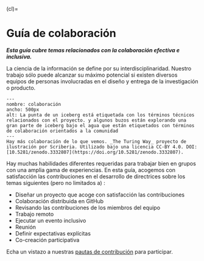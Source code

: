 (cl)=
# Guía de colaboración

***Esta guía cubre temas relacionados con la colaboración efectiva e inclusiva.***

La ciencia de la información se define por su interdisciplinaridad. Nuestro trabajo sólo puede alcanzar su máximo potencial si existen diversos equipos de personas involucradas en el diseño y entrega de la investigación o producto.

```{figure} ../figures/collaboration.jpg
---
nombre: colaboración
ancho: 500px
alt: La punta de un iceberg está etiquetada con los términos técnicos relacionados con el proyecto. y algunos buzos están explorando una gran parte de iceberg bajo el agua que están etiquetados con términos de colaboración orientados a la comunidad
---
Hay más colaboración de lo que vemos. _The Turing Way_ proyecto de ilustración por Scriberia. Utilizado bajo una licencia CC-BY 4.0. DOI: [10.5281/zenodo.3332807](https://doi.org/10.5281/zenodo.3332807).
```

Hay muchas habilidades diferentes requeridas para trabajar bien en grupos con una amplia gama de experiencias. En esta guía, acogemos con satisfacción las contribuciones en el desarrollo de directrices sobre los temas siguientes (pero no limitados a) :

* Diseñar un proyecto que acoge con satisfacción las contribuciones
* Colaboración distribuida en GitHub
* Revisando las contribuciones de los miembros del equipo
* Trabajo remoto
* Ejecutar un evento inclusivo
* Reunión
* Definir expectativas explícitas
* Co-creación participativa

Echa un vistazo a nuestras [pautas de contribución](https://github.com/alan-turing-institute/the-turing-way/blob/main/CONTRIBUTING.md) para participar.
